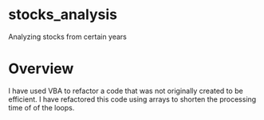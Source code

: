 # stocks_analysis
Analyzing stocks from certain years
# Overview
  I have used VBA to refactor a code that was not originally created to be efficient.
  I have refactored this code using arrays to shorten the processing time of of the loops.
  
 
